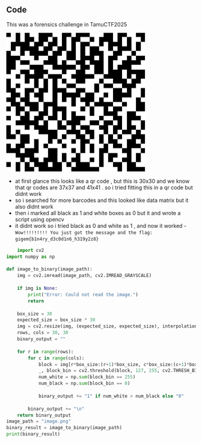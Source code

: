 ## Code

This was a forensics challenge in TamuCTF2025 

![image](image.jpg)

- at first glance this looks like a qr code , but this is 30x30 and we know that qr codes are 37x37 and 41x41 . so i tried fitting this in a qr code but didnt work
- so i searched for more barcodes and this looked like data matrix but it also didnt work
- then i marked all black as 1 and white boxes as 0 but it and wrote a script using opencv
- it didnt work so i tried black as 0 and white as 1 , and now it worked -
```Wow!!!!!!!!! You just got the message and the flag: gigem{b1n4ry_d3c0d1n6_h319y2z8}```
```python
    import cv2
import numpy as np

def image_to_binary(image_path):
    img = cv2.imread(image_path, cv2.IMREAD_GRAYSCALE)
    
    if img is None:
        print("Error: Could not read the image.")
        return
    
    box_size = 30
    expected_size = box_size * 30  
    img = cv2.resize(img, (expected_size, expected_size), interpolation=cv2.INTER_NEAREST)
    rows, cols = 30, 30  
    binary_output = ""
    
    for r in range(rows):
        for c in range(cols):
            block = img[r*box_size:(r+1)*box_size, c*box_size:(c+1)*box_size]
            _, block_bin = cv2.threshold(block, 127, 255, cv2.THRESH_BINARY)
            num_white = np.sum(block_bin == 255)
            num_black = np.sum(block_bin == 0)
            
            binary_output += "1" if num_white > num_black else "0"
        
        binary_output += "\n"  
    return binary_output
image_path = "image.png"  
binary_result = image_to_binary(image_path)
print(binary_result)
```
